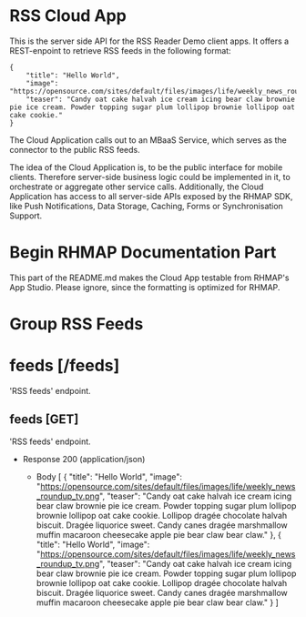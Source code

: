 # RSS Cloud App

This is the server side API for the RSS Reader Demo client apps. It offers a REST-enpoint to retrieve RSS feeds in the following format:

````
{
    "title": "Hello World",
    "image": "https://opensource.com/sites/default/files/images/life/weekly_news_roundup_tv.png",
    "teaser": "Candy oat cake halvah ice cream icing bear claw brownie pie ice cream. Powder topping sugar plum lollipop brownie lollipop oat cake cookie."
}
````

The Cloud Application calls out to an MBaaS Service, which serves as the connector to the public RSS feeds.

The idea of the Cloud Application is, to be the public interface for mobile clients. Therefore server-side business logic could be implemented in it, to orchestrate or aggregate other service calls.
Additionally, the Cloud Application has access to all server-side APIs exposed by the RHMAP SDK, like Push Notifications, Data Storage, Caching, Forms or Synchronisation Support.

# Begin RHMAP Documentation Part
This part of the README.md makes the Cloud App testable from RHMAP's App Studio. Please ignore, since the formatting is optimized for RHMAP.

# Group RSS Feeds

# feeds [/feeds]

'RSS feeds' endpoint.

## feeds [GET] 

'RSS feeds' endpoint.

+ Response 200 (application/json)

    + Body
            [
                {
                    "title": "Hello World",
                    "image": "https://opensource.com/sites/default/files/images/life/weekly_news_roundup_tv.png",
                    "teaser": "Candy oat cake halvah ice cream icing bear claw brownie pie ice cream. Powder topping sugar plum lollipop brownie lollipop oat cake cookie. Lollipop dragée chocolate halvah biscuit. Dragée liquorice sweet. Candy canes dragée marshmallow muffin macaroon cheesecake apple pie bear claw bear claw."
                },
                {
                    "title": "Hello World",
                    "image": "https://opensource.com/sites/default/files/images/life/weekly_news_roundup_tv.png",
                    "teaser": "Candy oat cake halvah ice cream icing bear claw brownie pie ice cream. Powder topping sugar plum lollipop brownie lollipop oat cake cookie. Lollipop dragée chocolate halvah biscuit. Dragée liquorice sweet. Candy canes dragée marshmallow muffin macaroon cheesecake apple pie bear claw bear claw."
                }
            ]

